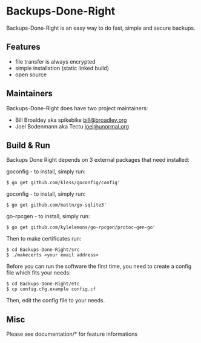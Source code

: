 # Backups-Done-Right

Backups-Done-Right is an easy way to do fast, simple and secure backups.


## Features

* file transfer is always encrypted
* simple installation (static linked build)
* open source


## Maintainers

Backups-Done-Right does have two project maintainers:

* Bill Broaldey   aka spikebike 	<bill@broadley.org>
* Joel Bodenmann  aka Tectu       <joel@unormal.org>


## Build & Run

Backups Done Right depends on 3 external packages that need installed:

goconfig - to install, simply run:

	$ go get github.com/kless/goconfig/config'


goconfig - to install, simply run:

	$ go get github.com/mattn/go-sqlite3'


go-rpcgen - to install, simply run:

	$ go get github.com/kylelemons/go-rpcgen/protoc-gen-go'


Then to make certificates run:

	$ cd Backups-Done-Right/src
	$ ./makecerts <your email address>


Before you can run the software the first time, you need to create
a config file which fits your needs:

	$ cd Backups-Done-Right/etc
	$ cp config.cfg.example config.cf

Then, edit the config file to your needs.


## Misc

Please see documentation/* for feature informations

